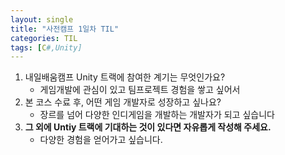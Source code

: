 ```yaml
---
layout: single
title: "사전캠프 1일차 TIL"
categories: TIL
tags: [C#,Unity]
---
```


1. 내일배움캠프 Unity 트랙에 참여한 계기는 무엇인가요?
   - 게임개발에 관심이 있고 팀프로젝트 경험을 쌓고 싶어서
2. 본 코스 수료 후, 어떤 게임 개발자로 성장하고 싶나요?
   - 장르를 넘어 다양한 인디게임을 개발하는 개발자가 되고 싶습니다
3. **그 외에 Untiy 트랙에 기대하는 것이 있다면 자유롭게 작성해 주세요.**
   - 다양한 경험을 얻어가고 싶습니다.

